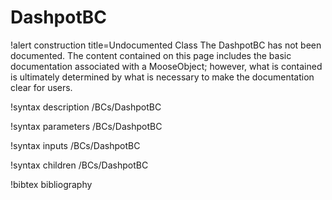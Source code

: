 <!-- MOOSE Documentation Stub: Remove this when content is added. -->

# DashpotBC

!alert construction title=Undocumented Class
The DashpotBC has not been documented. The content contained on this page
includes the basic documentation associated with a MooseObject; however, what is contained is
ultimately determined by what is necessary to make the documentation clear for users.

!syntax description /BCs/DashpotBC

!syntax parameters /BCs/DashpotBC

!syntax inputs /BCs/DashpotBC

!syntax children /BCs/DashpotBC

!bibtex bibliography

